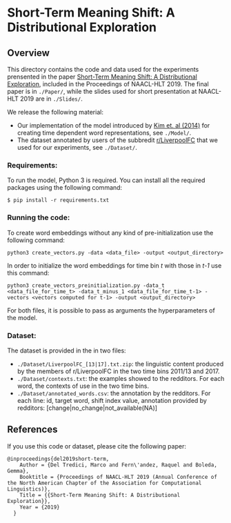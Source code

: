 # Short-Term Meaning Shift: A Distributional Exploration


## Overview  

This directory contains the code and data used for the experiments prensented in the paper [Short-Term Meaning Shift: A Distributional Exploration](https://arxiv.org/abs/1809.03169), included in the Proceedings of NAACL-HLT 2019. 
The final paper is in `./Paper/`, while the slides used for short presentation at NAACL-HLT 2019 are in `./Slides/`.

We release the following material:

- Our implementation of the model introduced by [Kim et. al (2014)](https://www.aclweb.org/anthology/W14-2517) for creating time dependent word representations, see `./Model/`. 
- The dataset annotated by users of the subbredit [r/LiverpoolFC](https://www.reddit.com/r/LiverpoolFC/) that we used for our experiments, see `./Dataset/`.

###  Requirements:

To run the model, Python 3 is required. You can install all the required packages using the following command:

    $ pip install -r requirements.txt


###  Running the code:

To create word embeddings without any kind of pre-initialization use the following command:     

    python3 create_vectors.py -data <data_file> -output <output_directory>

In order to initialize the word embeddings for time bin _t_ with those in _t-1_ use this command:

    python3 create_vectors_preinitialization.py -data_t <data_file_for_time_t> -data_t_minus_1 <data_file_for_time_t-1> -vectors <vectors computed for t-1> -output <output_directory> 

For both files, it is possible to pass as arguments the hyperparameters of the model.

###  Dataset:

The dataset is provided in the in two files: 

- `./Dataset/LiverpoolFC_[13|17].txt.zip`: the linguistic content produced by the members of r/LiverpoolFC in the two time bins 2011/13 and 2017.
- `./Dataset/contexts.txt`: the examples showed to the redditors. For each word, the contexts of use in the two time bins. 
- `./Dataset/annotated_words.csv`: the annotation by the redditors. For each line: id, target word, shift index value, annotation provided by redditors: [change|no_change|not_available(NA)]
 

## References
If you use this code or dataset, please cite the following paper:
~~~~
@inproceedings{del2019short-term,
	Author = {Del Tredici, Marco and Fern\'andez, Raquel and Boleda, Gemma},
	Booktitle = {Proceedings of NAACL-HLT 2019 (Annual Conference of the North American Chapter of the Association for Computational Linguistics)},
	Title = {{Short-Term Meaning Shift: A Distributional Exploration}},
	Year = {2019}
  }
~~~~